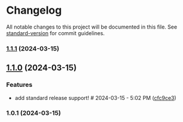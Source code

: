 # Changelog

All notable changes to this project will be documented in this file. See [standard-version](https://github.com/conventional-changelog/standard-version) for commit guidelines.

### [1.1.1](https://github.com/Wisdawms/git_test/compare/v1.1.0...v1.1.1) (2024-03-15)

## [1.1.0](https://github.com/Wisdawms/git_test/compare/v1.0.1...v1.1.0) (2024-03-15)


### Features

* add standard release support! # 2024-03-15 - 5:02 PM ([cfc9ce3](https://github.com/Wisdawms/git_test/commit/cfc9ce34190c2ff57ff6db0684ad2e853917515c))

### 1.0.1 (2024-03-15)

